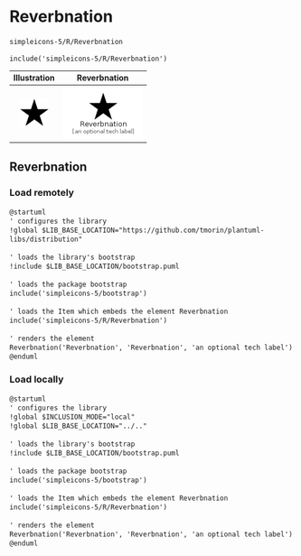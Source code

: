 # Reverbnation


```text
simpleicons-5/R/Reverbnation
```

```text
include('simpleicons-5/R/Reverbnation')
```



| Illustration | Reverbnation |
| :---: | :---: |
| ![illustration for Illustration](../../simpleicons-5/R/Reverbnation.png) | ![illustration for Reverbnation](../../simpleicons-5/R/Reverbnation.Local.png) |




## Reverbnation

### Load remotely
```plantuml
@startuml
' configures the library
!global $LIB_BASE_LOCATION="https://github.com/tmorin/plantuml-libs/distribution"

' loads the library's bootstrap
!include $LIB_BASE_LOCATION/bootstrap.puml

' loads the package bootstrap
include('simpleicons-5/bootstrap')

' loads the Item which embeds the element Reverbnation
include('simpleicons-5/R/Reverbnation')

' renders the element
Reverbnation('Reverbnation', 'Reverbnation', 'an optional tech label')
@enduml
```

### Load locally
```plantuml
@startuml
' configures the library
!global $INCLUSION_MODE="local"
!global $LIB_BASE_LOCATION="../.."

' loads the library's bootstrap
!include $LIB_BASE_LOCATION/bootstrap.puml

' loads the package bootstrap
include('simpleicons-5/bootstrap')

' loads the Item which embeds the element Reverbnation
include('simpleicons-5/R/Reverbnation')

' renders the element
Reverbnation('Reverbnation', 'Reverbnation', 'an optional tech label')
@enduml
```

